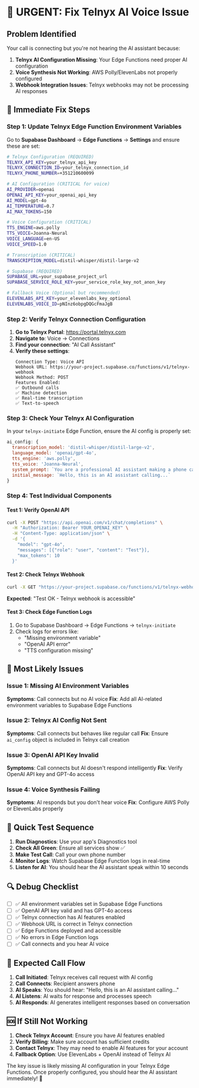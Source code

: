 # 🚨 URGENT: Fix Telnyx AI Voice Issue

## Problem Identified
Your call is connecting but you're not hearing the AI assistant because:

1. **Telnyx AI Configuration Missing**: Your Edge Functions need proper AI configuration
2. **Voice Synthesis Not Working**: AWS Polly/ElevenLabs not properly configured
3. **Webhook Integration Issues**: Telnyx webhooks may not be processing AI responses

## 🔧 Immediate Fix Steps

### Step 1: Update Telnyx Edge Function Environment Variables

Go to **Supabase Dashboard** → **Edge Functions** → **Settings** and ensure these are set:

```bash
# Telnyx Configuration (REQUIRED)
TELNYX_API_KEY=your_telnyx_api_key
TELNYX_CONNECTION_ID=your_telnyx_connection_id
TELNYX_PHONE_NUMBER=+351210600099

# AI Configuration (CRITICAL for voice)
AI_PROVIDER=openai
OPENAI_API_KEY=your_openai_api_key
AI_MODEL=gpt-4o
AI_TEMPERATURE=0.7
AI_MAX_TOKENS=150

# Voice Configuration (CRITICAL)
TTS_ENGINE=aws.polly
TTS_VOICE=Joanna-Neural
VOICE_LANGUAGE=en-US
VOICE_SPEED=1.0

# Transcription (CRITICAL)
TRANSCRIPTION_MODEL=distil-whisper/distil-large-v2

# Supabase (REQUIRED)
SUPABASE_URL=your_supabase_project_url
SUPABASE_SERVICE_ROLE_KEY=your_service_role_key_not_anon_key

# Fallback Voice (Optional but recommended)
ELEVENLABS_API_KEY=your_elevenlabs_key_optional
ELEVENLABS_VOICE_ID=pNInz6obpgDQGcFmaJgB
```

### Step 2: Verify Telnyx Connection Configuration

1. **Go to Telnyx Portal**: https://portal.telnyx.com
2. **Navigate to**: Voice → Connections
3. **Find your connection**: "AI Call Assistant"
4. **Verify these settings**:
   ```
   Connection Type: Voice API
   Webhook URL: https://your-project.supabase.co/functions/v1/telnyx-webhook
   Webhook Method: POST
   Features Enabled:
   ✅ Outbound calls
   ✅ Machine detection
   ✅ Real-time transcription
   ✅ Text-to-speech
   ```

### Step 3: Check Your Telnyx AI Configuration

In your `telnyx-initiate` Edge Function, ensure the AI config is properly set:

```javascript
ai_config: {
  transcription_model: 'distil-whisper/distil-large-v2',
  language_model: 'openai/gpt-4o',
  tts_engine: 'aws.polly',
  tts_voice: 'Joanna-Neural',
  system_prompt: `You are a professional AI assistant making a phone call...`,
  initial_message: `Hello, this is an AI assistant calling...`
}
```

### Step 4: Test Individual Components

#### Test 1: Verify OpenAI API
```bash
curl -X POST "https://api.openai.com/v1/chat/completions" \
  -H "Authorization: Bearer YOUR_OPENAI_KEY" \
  -H "Content-Type: application/json" \
  -d '{
    "model": "gpt-4o",
    "messages": [{"role": "user", "content": "Test"}],
    "max_tokens": 10
  }'
```

#### Test 2: Check Telnyx Webhook
```bash
curl -X GET "https://your-project.supabase.co/functions/v1/telnyx-webhook?callId=test-123"
```
**Expected**: "Test OK - Telnyx webhook is accessible"

#### Test 3: Check Edge Function Logs
1. Go to Supabase Dashboard → Edge Functions → `telnyx-initiate`
2. Check logs for errors like:
   - "Missing environment variable"
   - "OpenAI API error"
   - "TTS configuration missing"

## 🎯 Most Likely Issues

### Issue 1: Missing AI Environment Variables
**Symptoms**: Call connects but no AI voice
**Fix**: Add all AI-related environment variables to Supabase Edge Functions

### Issue 2: Telnyx AI Config Not Sent
**Symptoms**: Call connects but behaves like regular call
**Fix**: Ensure `ai_config` object is included in Telnyx call creation

### Issue 3: OpenAI API Key Invalid
**Symptoms**: Call connects but AI doesn't respond intelligently
**Fix**: Verify OpenAI API key and GPT-4o access

### Issue 4: Voice Synthesis Failing
**Symptoms**: AI responds but you don't hear voice
**Fix**: Configure AWS Polly or ElevenLabs properly

## 🚀 Quick Test Sequence

1. **Run Diagnostics**: Use your app's Diagnostics tool
2. **Check All Green**: Ensure all services show ✅
3. **Make Test Call**: Call your own phone number
4. **Monitor Logs**: Watch Supabase Edge Function logs in real-time
5. **Listen for AI**: You should hear the AI assistant speak within 10 seconds

## 🔍 Debug Checklist

- [ ] ✅ All environment variables set in Supabase Edge Functions
- [ ] ✅ OpenAI API key valid and has GPT-4o access
- [ ] ✅ Telnyx connection has AI features enabled
- [ ] ✅ Webhook URL is correct in Telnyx connection
- [ ] ✅ Edge Functions deployed and accessible
- [ ] ✅ No errors in Edge Function logs
- [ ] ✅ Call connects and you hear AI voice

## 🎤 Expected Call Flow

1. **Call Initiated**: Telnyx receives call request with AI config
2. **Call Connects**: Recipient answers phone
3. **AI Speaks**: You should hear: "Hello, this is an AI assistant calling..."
4. **AI Listens**: AI waits for response and processes speech
5. **AI Responds**: AI generates intelligent responses based on conversation

## 🆘 If Still Not Working

1. **Check Telnyx Account**: Ensure you have AI features enabled
2. **Verify Billing**: Make sure account has sufficient credits
3. **Contact Telnyx**: They may need to enable AI features for your account
4. **Fallback Option**: Use ElevenLabs + OpenAI instead of Telnyx AI

The key issue is likely missing AI configuration in your Telnyx Edge Functions. Once properly configured, you should hear the AI assistant immediately! 🎉
